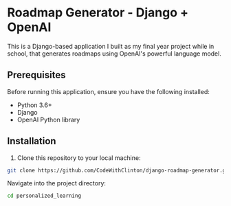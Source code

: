 # Roadmap Generator - Django + OpenAI

This is a Django-based application I built as my final year project while in school, that generates roadmaps using OpenAI's powerful language model.

## Prerequisites

Before running this application, ensure you have the following installed:

- Python 3.6+
- Django
- OpenAI Python library

## Installation

1. Clone this repository to your local machine:

```bash
git clone https://github.com/CodeWithClinton/django-roadmap-generator.git
```

Navigate into the project directory:
```bash
cd personalized_learning
```


